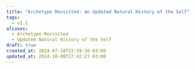 ```yaml
---
title: "Archetype Revisited: An Updated Natural History of the Self"
tags:
  - v1.1
aliases:
  - Archetype Revisited
  - Updated Natural History of the Self
draft: true
created_at: 2024-07-18T22:59:36-03:00
updated_at: 2024-10-08T17:42:27-03:00
---
```


